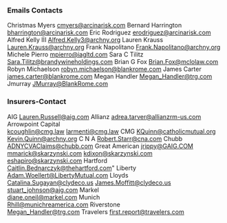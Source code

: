 


### Emails Contacts
Christmas Myers cmyers@arcinarisk.com
Bernard Harrington bharrington@arcinarisk.com
Eric Rodriguez erodriguez@arcinarisk.com 
Alfred Kelly III Alfred.Kelly3@archny.org
Lauren Krauss Lauren.Krauss@archny.org
Frank Napolitano Frank.Napolitano@archny.org
Michele Pierro mpierro@iagltd.com
Sara C Tilitz Sara.Tilitz@brandywineholdings.com
Brian G Fox Brian.Fox@mclolaw.com
Robyn Michaelson robyn.michaelson@blankrome.com
James Carter james.carter@blankrome.com
Megan Handler Megan_Handler@trg.com
Jmurray JMurray@BlankRome.com





### Insurers-Contact 
AIG
Lauren.Russell@aig.com
Allianz	
adrea.tarver@allianzrm-us.com
Arrowpoint Capital	
kcoughlin@cmg.law
larmenti@cmg.law
CMG	
KQuinn@catholicmutual.org       
Kevin.Quinn@archny.org 
C N A
Robert.Starr@cna.com
Chubb	
ADNYCVAClaims@chubb.com
Great American
jrippy@GAIG.COM
mmarick@skarzynski.com
kdixon@skarzynski.com
eshapiro@skarzynski.com
Hartford	
Caitlin.Bednarczyk@thehartford.com"
Liberty	
Adam.Woellert@LibertyMutual.com
Lloyds	
Catalina.Sugayan@clydeco.us
James.Moffitt@clydeco.us
stuart_johnson@ajg.com
Markel	
diane.oneil@markel.com
Munich	
Rhill@munichreamerica.com
Riverstone	
Megan_Handler@trg.com
Travelers
first.report@travelers.com

